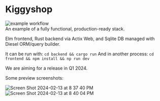# Kiggyshop
![example workflow](https://github.com/FayCarsons/Kiggyshop/.github/workflows/shop.yml/badge.svg) <br>
An example of a fully functional, production-ready stack.

Elm frontend, Rust backend via Actix Web, and Sqlite DB managed with Diesel ORM/query builder.

It can be run with: `cd backend && cargo run` 
And in another process: `cd frontend && npm install && np run dev`

We are aiming for a release in Q1 2024.

Some preview screenshots:

![Screen Shot 2024-02-13 at 8 37 40 PM](https://github.com/FayCarsons/printshop/assets/95594152/3d52bfe5-5c99-46dd-a246-f9a0ce9f9049)
![Screen Shot 2024-02-13 at 8 40 04 PM](https://github.com/FayCarsons/printshop/assets/95594152/19d87644-913f-42d0-af5b-db79ccfd5638)
